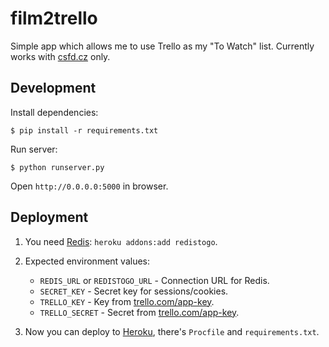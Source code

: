 # film2trello

Simple app which allows me to use Trello as my "To Watch" list. Currently works with [csfd.cz](http://csfd.cz) only.

## Development

Install dependencies:

```
$ pip install -r requirements.txt
```

Run server:

```
$ python runserver.py
```

Open `http://0.0.0.0:5000` in browser.

## Deployment

1. You need [Redis](http://redis.io/): `heroku addons:add redistogo`.
2. Expected environment values:

    - `REDIS_URL` or `REDISTOGO_URL` - Connection URL for Redis.
    - `SECRET_KEY` - Secret key for sessions/cookies.
    - `TRELLO_KEY` - Key from [trello.com/app-key](https://trello.com/app-key).
    - `TRELLO_SECRET` - Secret from [trello.com/app-key](https://trello.com/app-key).

3. Now you can deploy to [Heroku](https://heroku.com/), there's `Procfile` and `requirements.txt`.
